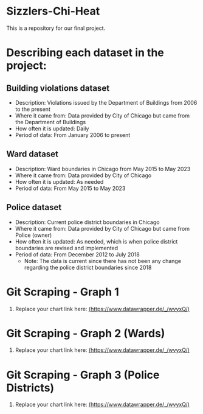 # Sizzlers-Chi-Heat
This is a repository for our final project.

# Describing each dataset in the project:
## Building violations dataset
- Description: Violations issued by the Department of Buildings from 2006 to the present
- Where it came from: Data provided by City of Chicago but came from the Department of Buildings
- How often it is updated: Daily
- Period of data: From January 2006 to present
  
## Ward dataset
- Description: Ward boundaries in Chicago from May 2015 to May 2023
- Where it came from: Data provided by City of Chicago
- How often it is updated: As needed
- Period of data: From May 2015 to May 2023
  
## Police dataset
- Description: Current police district boundaries in Chicago
- Where it came from: Data provided by City of Chicago but came from Police (owner)
- How often it is updated: As needed, which is when police district boundaries are revised and implemented
- Period of data: From December 2012 to July 2018
  - Note: The data is current since there has not been any change regarding the police district boundaries since 2018

# Git Scraping - Graph 1

1. Replace your chart link here: [(https://www.datawrapper.de/_/wvyxQ/)](https://www.datawrapper.de/_/wvyxQ/)

# Git Scraping - Graph 2 (Wards)

1. Replace your chart link here: [(https://www.datawrapper.de/_/wvyxQ/)](https://www.datawrapper.de/_/PucTO/)

# Git Scraping - Graph 3 (Police Districts)

1. Replace your chart link here: [(https://www.datawrapper.de/_/wvyxQ/)](https://www.datawrapper.de/_/zeCDx/)
